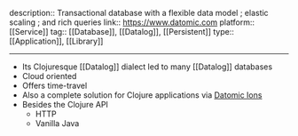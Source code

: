 description:: Transactional database with a flexible data model ; elastic scaling ; and rich queries
link:: https://www.datomic.com
platform:: [[Service]]
tag:: [[Database]], [[Datalog]], [[Persistent]]
type:: [[Application]], [[Library]]

- ---
- Its Clojuresque [[Datalog]] dialect led to many [[Datalog]] databases
- Cloud oriented
- Offers time-travel
- Also a complete solution for Clojure applications via [Datomic Ions](https://docs.datomic.com/cloud/whatis/architecture.html#applications)
- Besides the Clojure API
	- HTTP
	- Vanilla Java